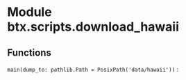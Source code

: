 Module btx.scripts.download_hawaii
==================================

Functions
---------

`main(dump_to: pathlib.Path = PosixPath('data/hawaii'))`
: